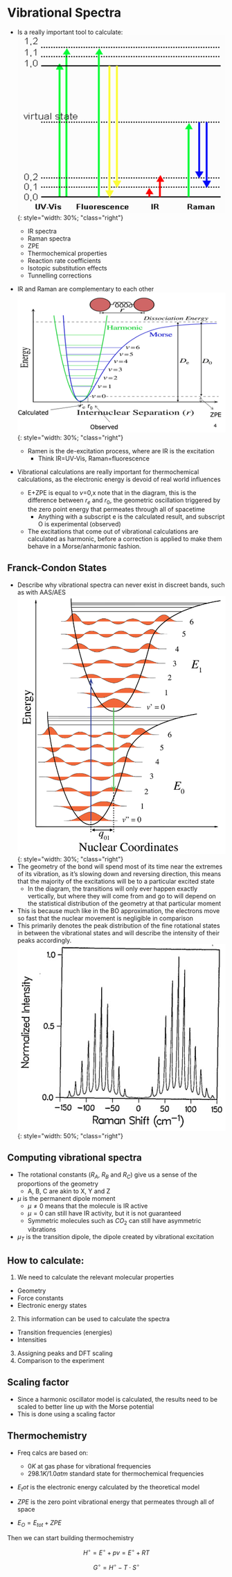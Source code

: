 # Vibrational Spectra

* Is a really important tool to calculate:
![!image](VS1.png){: style="width: 30%; "class="right"}
  * IR spectra
  * Raman spectra
  * ZPE
  * Thermochemical properties
  * Reaction rate coefficients
  * Isotopic substitution effects
  * Tunnelling corrections

* IR and Raman are complementary to each other
![!image](VS2.png){: style="width: 30%; "class="right"}
  * Ramen is the de-excitation process, where are IR is the excitation
    * Think IR=UV-Vis, Raman=fluorescence
* Vibrational calculations are really important for thermochemical calculations, as the electronic energy is devoid of real world influences
  * E+ZPE is equal to $\nu$=0,x note that in the diagram, this is the difference between $r_e$ and $r_0$, the geometric oscillation triggered by the zero point energy that permeates through all of spacetime
    * Anything with a subscript e is the  calculated result, and subscript O is experimental (observed)
  * The excitations that come out of vibrational calculations are calculated as harmonic, before a correction is applied to make them behave in a Morse/anharmonic fashion.

## Franck-Condon States

* Describe why vibrational spectra can never exist in discreet bands, such as with AAS/AES
![!image](VS3.png){: style="width: 30%; "class="right"}
* The geometry of the bond will spend most of its time near the extremes of its vibration, as it’s slowing down and reversing direction, this means that the majority of the excitations will be to a particular excited state
  * In the diagram, the transitions will only ever happen exactly vertically, but where they will come from and go to will depend on the statistical distribution of the geometry at that particular moment
* This is because much like in the BO approximation, the electrons move so fast that the nuclear movement is negligible in comparison
* This primarily denotes the peak distribution of the fine rotational states in between the vibrational states and will describe the intensity of their peaks accordingly.
![!image](VS4.png){: style="width: 50%; "class="right"}


## Computing vibrational spectra

* The rotational constants ($R_A$, $R_B$ and $R_C$) give us a sense of the proportions of the geometry
  * A, B, C are akin to X, Y and Z
* $\mu$ is the permanent dipole moment
  * $\mu\neq 0$ means that the molecule is IR active
  * $\mu=0$ can still have IR activity, but it is not guaranteed
  * Symmetric molecules such as $CO_2$  can still have asymmetric vibrations
* $\mu_T$  is the transition dipole, the dipole created by vibrational excitation

## How to calculate:

1. We need to calculate the relevant molecular properties
  * Geometry
  * Force constants
  * Electronic energy states
2. This information can be used to calculate the spectra
  * Transition frequencies (energies)
  * Intensities 
3. Assigning peaks and DFT scaling
4. Comparison to the experiment

## Scaling factor

* Since a harmonic oscillator model is calculated, the results need to be scaled to better line up with the Morse potential
* This is done using a scaling factor

## Thermochemistry

* Freq calcs are based on:
  * $0K$ at gas phase for vibrational frequencies
  * $298.1K /1.0atm$ standard state for thermochemical frequencies

* $E_tot$  is the electronic energy calculated by the theoretical model
* $ZPE$ is the zero point vibrational energy that permeates through all of space
* $E_O=E_{tot}+ZPE$

Then we can start building thermochemistry

$$
H^\circ=E^\circ+pv=E^\circ+RT
$$

$$
G^\circ=H^\circ−T\cdot S^\circ
$$

